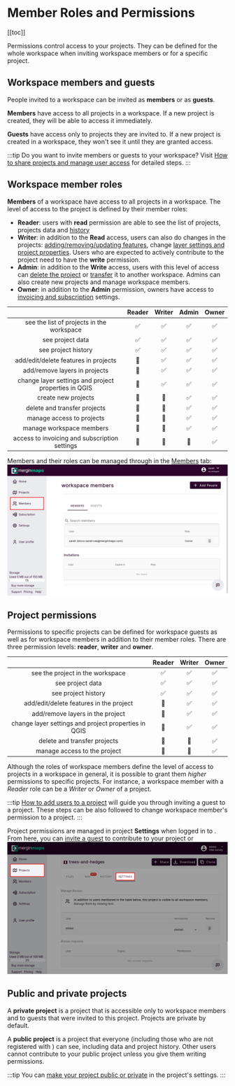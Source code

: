# Member Roles and Permissions
[[toc]]

Permissions control access to your <MainPlatformName /> projects. They can be defined for the whole workspace when inviting workspace members or for a specific project.

## Workspace members and guests
People invited to a workspace can be invited as **members** or as **guests**.

**Members** have access to all projects in a workspace. If a new project is created, they will be able to access it immediately.

**Guests** have access only to projects they are invited to. If a new project is created in a workspace, they won't see it until they are granted access.

:::tip
Do you want to invite members or guests to your workspace? Visit [How to share projects and manage user access](./project-advanced/) for detailed steps.
:::

## Workspace member roles
**Members** of a workspace have access to all projects in a workspace. The level of access to the project is defined by their member roles:
- **Reader**: users with **read** permission are able to see the list of projects, projects data and [history](./project-details.md)
- **Writer**: in addition to the **Read** access, users can also do changes in the projects: [adding/removing/updating features](../field/input_features/), change [layer settings and project properties](../gis/features/). Users who are expected to actively contribute to the project need to have the **write** permission. 
- **Admin**: in addition to the **Write** access, users with this level of access can [delete the project](./project-advanced/#delete-a-project) or [transfer](./project-advanced/#transfer-a-project) it to another workspace. Admins can also create new projects and manage workspace members.
- **Owner**: in addition to the **Admin** permission, owners have access to [invoicing and subscription](../manage/subscriptions/) settings.

| | Reader  | Writer | Admin  | Owner  |
|:---:|:---:|:---:|:---:|:---:|
|see the list of projects in the workspace| :white_check_mark:  | :white_check_mark: | :white_check_mark: | :white_check_mark: |
|see project data| :white_check_mark:  | :white_check_mark: | :white_check_mark: | :white_check_mark: |
|see project history| :white_check_mark:  | :white_check_mark: | :white_check_mark: | :white_check_mark: |
|add/edit/delete features in projects| :no_entry_sign: | :white_check_mark: | :white_check_mark: | :white_check_mark: |
|add/remove layers in projects| :no_entry_sign: | :white_check_mark: | :white_check_mark: | :white_check_mark: |
|change layer settings and project properties in QGIS| :no_entry_sign: | :white_check_mark: | :white_check_mark: | :white_check_mark: |
|create new projects| :no_entry_sign: | :no_entry_sign: | :white_check_mark: | :white_check_mark: |
|delete and transfer projects| :no_entry_sign: | :no_entry_sign:  | :white_check_mark: | :white_check_mark: |
|manage access to projects| :no_entry_sign: | :no_entry_sign:  | :white_check_mark: | :white_check_mark: |
|manage workspace members| :no_entry_sign: | :no_entry_sign: | :white_check_mark: | :white_check_mark: |
|access to invoicing and subscription settings| :no_entry_sign: | :no_entry_sign: | :no_entry_sign: | :white_check_mark: |

Members and their roles can be managed through <AppDomainNameLink /> in the [Members](./dashboard/#members) tab:
![Mergin Maps web members tab](./web-members.jpg "Mergin Maps web members tab")

## Project permissions
Permissions to specific projects can be defined for workspace guests as well as for workspace members in addition to their member roles. There are three permission levels: **reader**, **writer** and **owner**. 

| | Reader  | Writer | Owner  |
|:---:|:---:|:---:|:---:|
|see the project in the workspace| :white_check_mark:  | :white_check_mark: | :white_check_mark: | 
|see project data| :white_check_mark:  | :white_check_mark: | :white_check_mark: |
|see project history| :white_check_mark:  | :white_check_mark: | :white_check_mark: | 
|add/edit/delete features in the project| :no_entry_sign: | :white_check_mark: | :white_check_mark: | 
|add/remove layers in the project| :no_entry_sign: | :white_check_mark: | :white_check_mark: | 
|change layer settings and project properties in QGIS| :no_entry_sign: | :white_check_mark: | :white_check_mark: | 
|delete and transfer projects| :no_entry_sign: | :no_entry_sign:  | :white_check_mark: | 
|manage access to the project| :no_entry_sign: | :no_entry_sign:  | :white_check_mark: |

Although the roles of workspace members define the level of access to projects in a workspace in general, it is possible to grant them *higher* permissions to specific projects. For instance, a workspace member with a *Reader* role can be a *Writer* or *Owner* of a project.

:::tip
[How to add users to a project](./project-advanced/#add-users-to-a-project) will guide you through inviting a guest to a project. These steps can be also followed to change workspace member's permission to a project.
:::

Project permissions are managed in project **Settings** when logged in to <AppDomainNameLink />. From here, you can [invite a guest](./project-advanced/#add-users-to-a-project) to contribute to your project or 
![Mergin Maps web project settings](./web-projects-settings.jpg "Mergin Maps web project settings")


## Public and private projects

A **private project** is a project that is accessible only to workspace members and to guests that were invited to this project. Projects are private by default. 

A **public project** is a project that everyone (including those who are not registered with <MainPlatformName />) can see, including data and project history. Other users cannot contribute to your public project unless you give them writing permissions.

:::tip
You can [make your project public or private](./project-advanced/#make-your-project-public-private) in the project's settings.
:::

